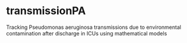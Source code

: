 # transmissionPA
Tracking Pseudomonas aeruginosa transmissions due to environmental contamination after discharge in ICUs using mathematical models
